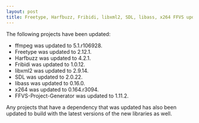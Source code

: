 ```yaml
---
layout: post
title: Freetype, Harfbuzz, Fribidi, libxml2, SDL, libass, x264 FFVS updates
---
```


The following projects have been updated:
* ffmpeg was updated to 5.1.r106928.
* Freetype was updated to 2.12.1.
* Harfbuzz was updated to 4.2.1.
* Fribidi was updated to 1.0.12.
* libxml2 was updated to 2.9.14.
* SDL was updated to 2.0.22.
* libass was updated to 0.16.0.
* x264 was updated to 0.164.r3094.
* FFVS-Project-Generator was updated to 1.11.2.

Any projects that have a dependency that was updated has also been updated to build with the latest versions of the new libraries as well.